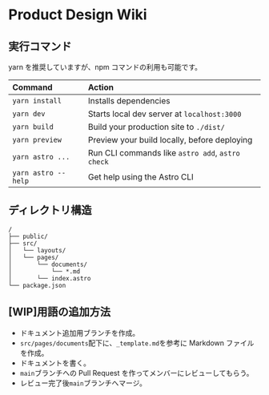 # Product Design Wiki

## 実行コマンド

yarn を推奨していますが、npm コマンドの利用も可能です。

| Command             | Action                                           |
| :------------------ | :----------------------------------------------- |
| `yarn install`      | Installs dependencies                            |
| `yarn dev`          | Starts local dev server at `localhost:3000`      |
| `yarn build`        | Build your production site to `./dist/`          |
| `yarn preview`      | Preview your build locally, before deploying     |
| `yarn astro ...`    | Run CLI commands like `astro add`, `astro check` |
| `yarn astro --help` | Get help using the Astro CLI                     |

## ディレクトリ構造

```
/
├── public/
├── src/
│   └── layouts/
│   └── pages/
│       └── documents/
│           └── *.md
│       └── index.astro
└── package.json
```

## [WIP]用語の追加方法

- ドキュメント追加用ブランチを作成。
- `src/pages/documents`配下に、`_template.md`を参考に Markdown ファイルを作成。
- ドキュメントを書く。
- `main`ブランチへの Pull Request を作ってメンバーにレビューしてもらう。
- レビュー完了後`main`ブランチへマージ。
